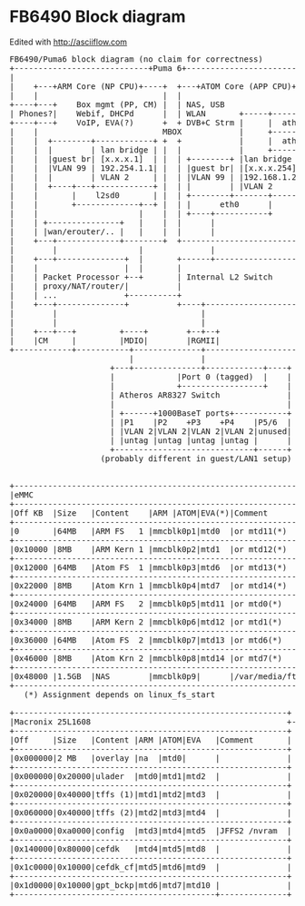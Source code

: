 
FB6490 Block diagram
====================

Edited with http://asciiflow.com

<pre>
FB6490/Puma6 block diagram (no claim for correctness)
+----------------------------+Puma 6+---------------------------------------+
|                                                                           |
|    +---+ARM Core (NP CPU)+----+  +---+ATOM Core (APP CPU)+--+             |
|    |                          |  |                          |             |
+----+---+    Box mgmt (PP, CM) |  | NAS, USB                 |             |
| Phones?|    Webif, DHCPd      |  | WLAN       +-----+-------+-------------+
+----+---+    VoIP, EVA(?)      +  + DVB+C Strm |     |  ath0 (2.4G WiFi)   |
|    |                          MBOX            |     +---------------------+
|    |  +--------+------------+ +  +            |     |  ath1 (5G WiFi)     |
|    |  |        | lan bridge | |  |            |     +-------+-------------+
|    |  |guest br| [x.x.x.1]  | |  | +--------+ |lan bridge   |             |
|    |  |VLAN 99 | 192.254.1.1| |  | |guest br| |[x.x.x.254]  |             |
|    |  |        | VLAN 2     | |  | |VLAN 99 | |192.168.1.254|             |
|    |  +----+---+------------+ |  | |        | |VLAN 2       |             |
|    |       |    l2sd0       | |  | +--------+-------+-------+  +----------+
|    |       +-------------+--+ |  | |      eth0      |       +--+SATA Gen2 n.c.
|    |                     |    |  | +----+-----------+       |  +----------+
|    | +---------------+   |    |  |      |                   |             |
|    | |wan/erouter/.. |   |    |  |      |                   +----+        |
|    +---+-------------+--------+  +--------------------------+    |        |
|        |                 |              |                      +-+--------+
|    +---+--------------+  |       +------+------------------+   |USB2(EHCI)|
|    |                  |  |       |                         |   +----------+
|    | Packet Processor +--+       | Internal L2 Switch      |              |                                                                  +
|    | proxy/NAT/router/|          |                         |              |
|    | ...              +----------+                         |              |
|    +---+--------------+          +----+--------------------+              |
|        |                              |                                   |
|        |                              |                                   |
|    +---+---+         +----+        +--+--+                   +----+ +---+ |
|    |CM     |         |MDIO|        |RGMII|                   |eMMC| |SPI| |
+------------+-----------+--------------+-------------------------+-----+---+
                         |              |                         |     |
                     +---+--------------+------------+----+       |     |
                     |             |Port 0 (tagged)  |    |       |     |
                     |             +-----------------+    |       |     |
                     | Atheros AR8327 Switch              |       |     |
                     |                                    |       |     |
                     | +------+1000BaseT ports+-----------+       |     |
                     | |P1    |P2    +P3    +P4    |P5/6  |       |     |
                     | |VLAN 2|VLAN 2|VLAN 2|VLAN 2|unused|       |     |
                     | |untag |untag |untag |untag |      |       |     |
                     +-----------------------------+------+       |     |
                   (probably different in guest/LAN1 setup)       |     |
                                                                  |     |
                                                                  |     |
+------------------------------------------------------------+    |     |
|eMMC                                                        +----+     |
+------------------------------------------------------------+          |
|Off KB  |Size   |Content    |ARM |ATOM|EVA(*)|Comment       |          |
+------------------------------------------------------------+          |
|0       |64MB   |ARM FS   1 |mmcblk0p1|mtd0  |or mtd11(*)   |          |
+------------------------------------------------------------+          |
|0x10000 |8MB    |ARM Kern 1 |mmcblk0p2|mtd1  |or mtd12(*)   |          |
+------------------------------------------------------------+          |
|0x12000 |64MB   |Atom FS  1 |mmcblk0p3|mtd6  |or mtd13(*)   |          |
+------------------------------------------------------------+          |
|0x22000 |8MB    |Atom Krn 1 |mmcblk0p4|mtd7  |or mtd14(*)   |          |
+------------------------------------------------------------+          |
|0x24000 |64MB   |ARM FS   2 |mmcblk0p5|mtd11 |or mtd0(*)    |          |
+------------------------------------------------------------+          |
|0x34000 |8MB    |ARM Kern 2 |mmcblk0p6|mtd12 |or mtd1(*)    |          |
+------------------------------------------------------------+          |
|0x36000 |64MB   |Atom FS  2 |mmcblk0p7|mtd13 |or mtd6(*)    |          |
+------------------------------------------------------------+          |
|0x46000 |8MB    |Atom Krn 2 |mmcblk0p8|mtd14 |or mtd7(*)    |          |
+------------------------------------------------------------+          |
|0x48000 |1.5GB  |NAS        |mmcblk0p9|      |/var/media/ftp|          |
+------------------------------------------------------------+          |
   (*) Assignment depends on linux_fs_start                             |
                                                                        |
+---------------------------------------------------------+             |
|Macronix 25L1608                                         +-------------+
+---------------------------------------------------------+
|Off     |Size   |Content |ARM |ATOM|EVA   |Comment       |
+---------------------------------------------------------+
|0x000000|2 MB   |overlay |na  |mtd0|      |              |
+---------------------------------------------------------+
|0x000000|0x20000|ulader  |mtd0|mtd1|mtd2  |              |
+---------------------------------------------------------+
|0x020000|0x40000|tffs (1)|mtd1|mtd2|mtd3  |              |
+---------------------------------------------------------+
|0x060000|0x40000|tffs (2)|mtd2|mtd3|mtd4  |              |
+---------------------------------------------------------+
|0x0a0000|0xa0000|config  |mtd3|mtd4|mtd5  |JFFS2 /nvram  |
+---------------------------------------------------------+
|0x140000|0x80000|cefdk   |mtd4|mtd5|mtd8  |              |
+---------------------------------------------------------+
|0x1c0000|0x10000|cefdk_cf|mtd5|mtd6|mtd9  |              |
+---------------------------------------------------------+
|0x1d0000|0x10000|gpt_bckp|mtd6|mtd7|mtd10 |              |
+------------------------------------------+--------------+
</pre>

